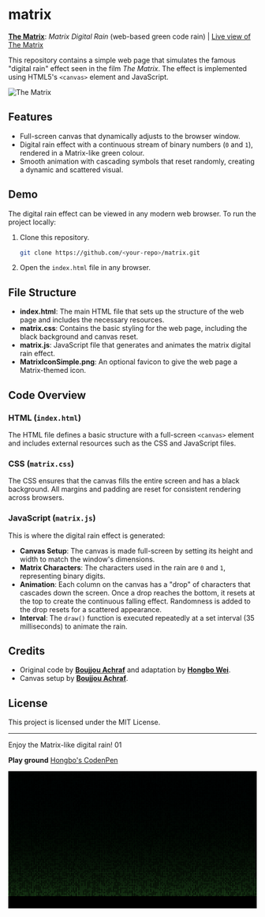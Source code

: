 # matrix
**[The Matrix](https://www.imdb.com/title/tt0133093/?ref_=nv_sr_srsg_1_tt_6_nm_1_in_0_q_The%2520Matrix)**: *Matrix Digital Rain*  (web-based green code rain) | [Live view of The Matrix](https://hongbo-wei.github.io/matrix.html)

This repository contains a simple web page that simulates the famous "digital rain" effect seen in the film *The Matrix*. The effect is implemented using HTML5's `<canvas>` element and JavaScript.

![The Matrix](preview-0.png)



## Features

- Full-screen canvas that dynamically adjusts to the browser window.
- Digital rain effect with a continuous stream of binary numbers (`0` and `1`), rendered in a Matrix-like green colour.
- Smooth animation with cascading symbols that reset randomly, creating a dynamic and scattered visual.

## Demo

The digital rain effect can be viewed in any modern web browser. To run the project locally:

1. Clone this repository.
   ```bash
   git clone https://github.com/<your-repo>/matrix.git
   ```
2. Open the `index.html` file in any browser.

## File Structure

- **index.html**: The main HTML file that sets up the structure of the web page and includes the necessary resources.
- **matrix.css**: Contains the basic styling for the web page, including the black background and canvas reset.
- **matrix.js**: JavaScript file that generates and animates the matrix digital rain effect.
- **MatrixIconSimple.png**: An optional favicon to give the web page a Matrix-themed icon.

## Code Overview

### HTML (`index.html`)

The HTML file defines a basic structure with a full-screen `<canvas>` element and includes external resources such as the CSS and JavaScript files.

### CSS (`matrix.css`)

The CSS ensures that the canvas fills the entire screen and has a black background. All margins and padding are reset for consistent rendering across browsers.

### JavaScript (`matrix.js`)

This is where the digital rain effect is generated:

- **Canvas Setup**: The canvas is made full-screen by setting its height and width to match the window's dimensions.
- **Matrix Characters**: The characters used in the rain are `0` and `1`, representing binary digits.
- **Animation**: Each column on the canvas has a "drop" of characters that cascades down the screen. Once a drop reaches the bottom, it resets at the top to create the continuous falling effect. Randomness is added to the drop resets for a scattered appearance.
- **Interval**: The `draw()` function is executed repeatedly at a set interval (35 milliseconds) to animate the rain.

## Credits

- Original code by **[Boujjou Achraf](https://www.linkedin.com/in/achrafboujjou/)** and adaptation by **[Hongbo Wei](https://github.com/hongbo-wei/)**.
- Canvas setup by **[Boujjou Achraf](https://www.linkedin.com/in/achrafboujjou/)**.

## License

This project is licensed under the MIT License.

---

Enjoy the Matrix-like digital rain! 01

**Play ground**
[Hongbo's CodenPen](https://codepen.io/hongbo-wei)

![The Matrix](preview-1.png)
